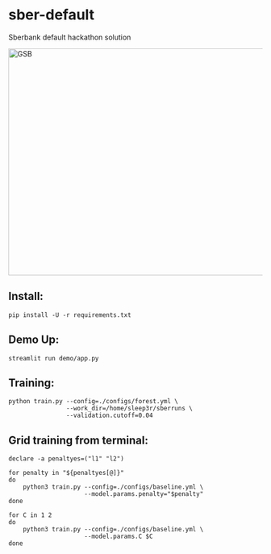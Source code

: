 # sber-default

Sberbank default hackathon solution

<a href="https://dsbattle.com/hackathons/gsb/">
  <img alt="GSB" src="https://dsbattle.com/hackathons/gsb/assets/images/gsb-main.png" width=600" height="450">
</a>

## Install:

```shell
pip install -U -r requirements.txt
```

## Demo Up:

```shell
streamlit run demo/app.py
```

## Training:

```shell
python train.py --config=./configs/forest.yml \
                --work_dir=/home/sleep3r/sberruns \
                --validation.cutoff=0.04
```

## Grid training from terminal:

```shell
declare -a penaltyes=("l1" "l2") 

for penalty in "${penaltyes[@]}"                                            
do
    python3 train.py --config=./configs/baseline.yml \
                     --model.params.penalty="$penalty"
done
```

```shell
for C in 1 2                                           
do
    python3 train.py --config=./configs/baseline.yml \
                     --model.params.C $C
done
```